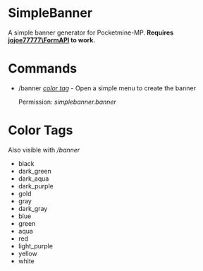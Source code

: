 # SimpleBanner
A simple banner generator for Pocketmine-MP. **Requires [jojoe77777\FormAPI](https://poggit.pmmp.io/p/FormAPI) to work.**

# Commands
 - /banner _[color tag](https://github.com/Invy55/SimpleBanner#color-tags)_ -  Open a simple menu to create the banner
 
   Permission: _simplebanner.banner_
   
# Color Tags
Also visible with _/banner_

 - black
 - dark_green
 - dark_aqua
 - dark_purple
 - gold
 - gray
 - dark_gray
 - blue
 - green
 - aqua
 - red
 - light_purple
 - yellow
 - white
